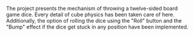 The project presents the mechanism of throwing a twelve-sided board game dice. Every detail of cube physics has been taken care of here. Additionally, the option of rolling the dice using the "Roll" button and the "Bump" effect if the dice get stuck in any position have been implemented.
